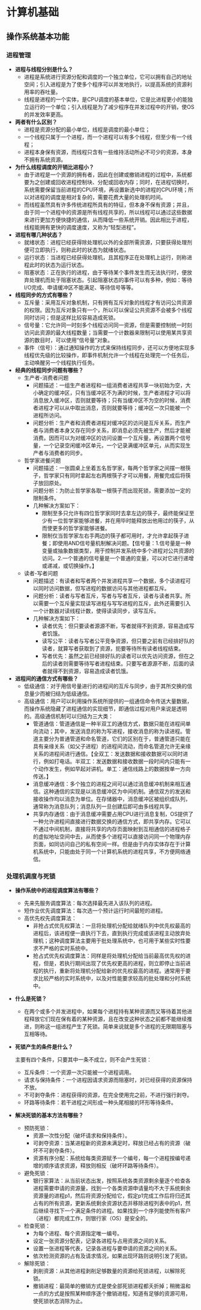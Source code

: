 # 计算机基础

## 操作系统基本功能

### 进程管理

- **进程与线程分别是什么？**
  - 进程是系统进行资源分配和调度的一个独立单位，它可以拥有自己的地址空间；引入进程是为了使多个程序可以并发地执行，以提高系统的资源利用率的吞吐量。
  - 线程是进程的一个实体，是CPU调度的基本单位，它是比进程更小的能独立运行的一个单位；引入线程是为了减少程序在并发过程中的开销，使OS的并发效率更高。
- **两者有什么区别？**
  - 进程是资源分配的最小单位，线程是调度的最小单位；
  - 一个线程只属于一个进程，而一个进程可以有多个线程，但至少有一个线程；
  - 进程本身保有资源，而线程只含有一些维持活动所必不可少的资源，本身不拥有系统资源。
- **为什么线程调度的开销比进程小？**
  - 由于进程是一个资源的拥有者，因此在创建或撤销进程的过程中，系统都要为之创建或回收进程控制块、分配或回收内存；同时，在进程切换时，系统需要保留当前进程的CPU环境，再设置新选中的进程的CPU环境；所以对进程的调度是相对复杂的，需要花费大量的处理机时间。
  - 而线程虽然具有许多传统进程所具有的特征，但本身不保有资源；并且，由于同一个进程中的资源是所有线程共享的，所以线程可以通过这些数据来进行更加方便快捷的通信，从而降低一些系统开销。因此相比于进程，线程能拥有更快的调度速度，又称为“轻型进程”。
- **进程有哪几种状态？**
  - 就绪状态：进程已经获得除处理机以外的全部所需资源，只要获得处理剂便可立即执行，则称此时的状态为就绪状态。
  - 运行状态：当进程已经获得处理机，且其程序正在处理机上运行，则称进程此时的状态为运行状态。
  - 阻塞状态：正在执行的进程，由于等待某个事件发生而无法执行时，便放弃处理机而处于阻塞状态。引起阻塞状态的事件可以有多种，例如：等待I/O完成、申请缓冲区不能满足、等待信号等等。
- **线程同步的方式有哪些？**
  - 互斥量：采用互斥对象机制，只有拥有互斥对象的线程才有访问公共资源的权限。因为互斥对象只有一个，所以可以保证公共资源不会被多个线程同时访问；但是这样比较容易造成死锁。
  - 信号量：它允许同一时刻多个线程访问同一资源，但是需要控制统一时刻访问此资源的最大线程数量；当需要一个计数器来限制可以使用某共享资源的数目时，可以使用“信号量”对象。
  - 事件（信号）：通过通知操作的方式来保持线程同步，还可以方便地实现多线程优先级的比较操作，即事件机制允许一个线程在处理完一个任务后，主动唤醒另一个线程执行任务。
- **经典的线程同步问题有哪些？**
  - 生产者-消费者问题
    - 问题描述：一组生产者进程和一组消费者进程共享一块初始为空，大小确定的缓冲区，只有当缓冲区不为满的时候，生产者进程才可以将消息放入缓冲区，否则就要等待；只有当缓冲区不为空的时候，消费者进程才可以从中取出消息，否则就要等待；缓冲区一次只能被一个进程所访问。
    - 问题分析：生产者和消费者进程对缓冲区的访问是互斥关系，而生产者与消费者本身又存在同步关系，即消息必须先被生产，然后才能被消费。因而可以为对缓冲区的访问设置一个互斥量，再设置两个信号量，一个记录空闲缓冲区单元，一个记录满缓冲区单元，从而实现生产者与消费者的同步。
  - 哲学家进餐问题
    - 问题描述：一张圆桌上坐着五名哲学家，每两个哲学家之间摆一根筷子，哲学家只有同时拿起左右两根筷子才可以用餐，用餐完成后将筷子放回原处。
    - 问题分析：为防止哲学家各取一根筷子而出现死锁，需要添加一定的限制条件。
    - 几种解决方案如下：
      - 限制至多只允许有四位哲学家同时去拿左边的筷子，最终能保证至少有一位哲学家能够进餐，并在用毕时能释放出他用过的筷子，从而使更多的哲学家能够进餐。
      - 限制仅当哲学家左右手两边的筷子都可用时，才允许拿起筷子进餐；即使用AND信号量机制解决问题。【信号量：1.信号量是一种变量或抽象数据类型，用于控制并发系统中多个进程对公共资源的访问。2.一个普通的信号量是一个普通的变量，可以对它进行递增或递减，或切换操作。】
  - 读者-写者问题
    - 问题描述：有读者和写者两个并发进程共享一个数据，多个读进程可以同时访问数据，但写进程的数据访问与其他进程都互斥。
    - 问题分析：读者与写者互斥，写者与写者互斥，读者与读者共享。所以需要一个互斥量实现读写进程与写写进程的互斥，此外还需要引入一个计数器对读线程计数，使得读读同步，读写互斥。
    - 几种解决方案如下：
      - 读者优先：但只要读者源源不断，写者就得不到资源，容易造成写者饥饿。
      - 读写公平：读者与写者公平竞争资源，但只要之前有已经排好队的读者，就算写者获取到了资源，扼要等待所有读者线程结束。
      - 写者优先：虽然之前已经排好队的读者可以优先访问资源，但在之后的读者则需要等待写者进程结束。只要写者源源不断，后面的读者就得不到资源，容易造成读者饥饿。
- **进程间的通信方式有哪些？**
  - 低级通信：对于用信号量进行的进程间的互斥与同步，由于其所交换的信息量少而被归结为低级通信。
  - 高级通信：用户可以利用操作系统所提供的一组通信命令传送大量数据，而操作系统隐藏了进程通信的实现细节，即通信过程对用户来说是透明的。高级通信机制可以归结为三大类：
    - 管道通信：管道通信是一种半双工的通信方式，数据只能在进程间单向流动；其中，发送消息的称为写进程，接收消息的称为读进程。管道主要分为普通管道和命名管道，它们的区别在于，普通管道只能在具有亲缘关系（如父子进程）的进程间流动，而命名管道允许无亲缘关系的进程间进行通信。【全双工：发送数据和接收数据可以同时进行，例如打电话。半双工：发送数据和接收数据一段时间内只能有一个动作发生，例如早起对讲机。单工：通信线路上的数据按单一方向传送。】
    - 消息缓冲通信：多个独立的进程之间可以通过消息缓冲机制来相互通信。这种通信的实现是以消息缓冲区为中间机制。通信双方的发送和接收操作均以消息为单位。在存储器中，消息缓冲区被组织成队列，通常称为消息队列；消息队列一旦创建后即可由多线程共享。
    - 共享内存通信：由于消息缓冲需要占用CPU进行消息复制，OS提供了一种允许进程间直接进行数据交换的通信方式，即共享内存。它可以不通过中间机制，直接将共享的内存页面映射到互相通信的进程格子的虚拟地址空间中去，从而使多个进程可以直接访问同一个物理内存页面，如同访问自己的私有空间一样。但是由于内存实体存在于计算机系统中，只能由处于同一个计算机系统的进程共享，不方便网络通信。

### 处理机调度与死锁

- **操作系统中的进程调度算法有哪些？**

  - 先来先服务调度算法：每次选择最先进入该队列的进程。
  - 短作业优先调度算法：每次选一个预计运行时间最短的进程。
  - 高优先权先调度算法：
    - 非抢占式优先权算法：一旦将处理机分配给就绪队列中优先权最高的进程后，该进程便一直执行下去，直到执行完成或该进程主动放弃处理机；这种调度算法主要用于批处理系统中，也可用于某些实时性要求不严格的实时系统中。
    - 抢占式优先权调度算法：同样是将处理机分配给当前最高优先权的进程，但是，若执行期间出现了优先权更高的进程，则立即停止当前进程的执行，重新将处理机分配给新的优先权最高的进程。通常用于要求比较严格的实时系统中，以及对性能要求较高的批处理和分时系统中。

- **什么是死锁？**

  - 在两个或多个并发进程中，如果每个进程持有某种资源而又等待着其他进程释放它们现在保有着的某种资源，且在改变这种状态之前都不能继续推进，则称这一组进程产生了死锁。简单来说就是多个进程的无限期阻塞与互相等待。

- **死锁产生的条件是什么？**

  主要有四个条件，只要其中一条不成立，则不会产生死锁：

  - 互斥条件：一个资源一次只能被一个进程调用。
  - 请求与保持条件：一个进程因请求资源而阻塞时，对已经获得的资源保持不放。
  - 不可剥夺条件：进程获得的资源，在完全使用完之前，不进行强行剥夺。
  - 环路等待条件：若干进程之间形成一种头尾相接的环形等待条件。

- **解决死锁的基本方法有哪些？**

  - 预防死锁：
    - 资源一次性分配（破坏请求和保持条件）。
    - 可剥夺资源：当某进程新的资源未满足时，释放已经占有的资源（破坏不可剥夺条件）。
    - 资源有序分配：系统给每类资源赋予一个编号，每一个进程按编号递增的顺序请求资源，释放则相反（破坏环路等待条件）。
  - 避免死锁：
    - 银行家算法：从当前状态出发，按照系统各类资源剩余量逐个检查各进程需要申请的资源量，找到一个各类资源申请量均不大于系统剩余资源量的进程p1，然后将资源分配给它，假定p1完成工作后将归还其占有的所有资源，更新系统剩余资源状态并移除进程列表中的p1，然后继续寻找下一个满足条件的进程。如果找到一个序列能使所有客户（进程）都完成工作，则银行家（OS）是安全的。
  - 检查死锁：
    - 为每个进程、每个资源指定唯一编号。
    - 设定一张资源分配表，记录各进程与占用资源之间的关系。
    - 设置一张进程等代表，记录各进程与要申请的资源之间的关系。
    - 依次检测资源的占有及请求情况，如果出现环路则说明引发了死锁。
  - 解除死锁：
    - 剥削资源：从其他进程剥削足够数量的资源给死锁进程，以解除死锁。
    - 撤销进程：最简单的撤销方式是使全部死锁进程都夭折掉；稍微温和一点的方式是按照某种顺序逐个撤销进程，知道有足够的资源可用，使死锁状态消除为止。

